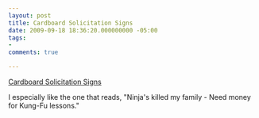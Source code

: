 ```yaml
---
layout: post
title: Cardboard Solicitation Signs
date: 2009-09-18 18:36:20.000000000 -05:00
tags:
- 
comments: true

---
```

<p><a href="http://freakonomics.blogs.nytimes.com/2009/09/18/freak-shots-how-effective-is-your-cardboard-sign/">Cardboard Solicitation Signs</a>
<div class="link_description">
<p>I especially like the one that reads, "Ninja's killed my family - Need money for Kung-Fu lessons."</p>
</div>
